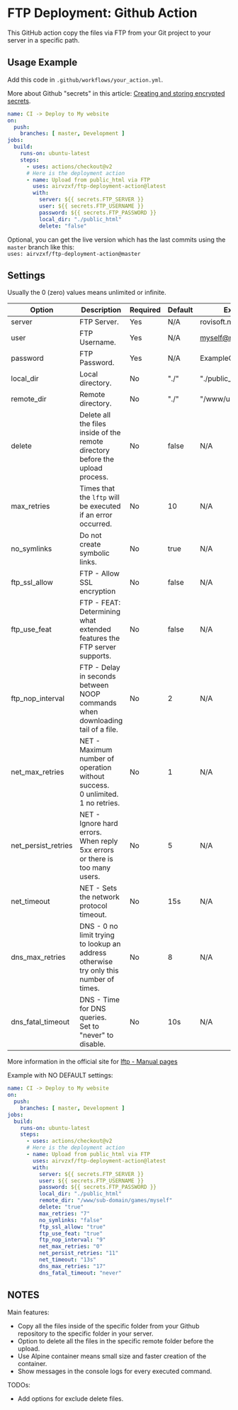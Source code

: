 # FTP Deployment: Github Action

This GitHub action copy the files via FTP from your Git project to your server in a specific path.


## Usage Example

Add this code in `.github/workflows/your_action.yml`.

More about Github "secrets" in this article:
[Creating and storing encrypted secrets][1].

```yaml
name: CI -> Deploy to My website
on:
  push:
    branches: [ master, Development ]
jobs:
  build:
    runs-on: ubuntu-latest
    steps:
      - uses: actions/checkout@v2
      # Here is the deployment action
      - name: Upload from public_html via FTP
        uses: airvzxf/ftp-deployment-action@latest
        with:
          server: ${{ secrets.FTP_SERVER }}
          user: ${{ secrets.FTP_USERNAME }}
          password: ${{ secrets.FTP_PASSWORD }}
          local_dir: "./public_html"
          delete: "false"
```

Optional, you can get the live version which has the last commits using the `master` branch like this:<br>
`uses: airvzxf/ftp-deployment-action@master`


## Settings

Usually the 0 (zero) values means unlimited or infinite.

Option | Description | Required | Default | Example
---    | ---         | ---      | ---     | ---
server | FTP Server. | Yes | N/A | rovisoft.net
user | FTP Username. | Yes | N/A | myself@rovisoft.net
password | FTP Password. | Yes | N/A | ExampleOnlyAlphabets
local_dir | Local directory. | No | "./" | "./public_html"
remote_dir | Remote directory. | No | "./" | "/www/user/home"
delete | Delete all the files inside of the remote directory before the upload process. | No | false | N/A
max_retries | Times that the `lftp` will be executed if an error occurred. | No | 10 | N/A
no_symlinks | Do not create symbolic links. | No | true | N/A
ftp_ssl_allow | FTP - Allow SSL encryption | No | false | N/A
ftp_use_feat | FTP - FEAT: Determining what extended features the FTP server supports. | No | false | N/A
ftp_nop_interval | FTP - Delay in seconds between NOOP commands when downloading tail of a file. | No | 2 | N/A
net_max_retries | NET - Maximum number of operation without success.<br> 0 unlimited.<br> 1 no retries. | No | 1 | N/A
net_persist_retries | NET - Ignore hard errors.<br> When reply 5xx errors or there is too many users. | No | 5 | N/A
net_timeout | NET - Sets the network protocol timeout. | No | 15s | N/A
dns_max_retries | DNS - 0 no limit trying to lookup an address otherwise try only this number of times. | No | 8 | N/A
dns_fatal_timeout | DNS - Time for DNS queries.<br> Set to "never" to disable. | No | 10s | N/A

More information in the official site for [lftp - Manual pages][2]

Example with NO DEFAULT settings:

```yaml
name: CI -> Deploy to My website
on:
  push:
    branches: [ master, Development ]
jobs:
  build:
    runs-on: ubuntu-latest
    steps:
      - uses: actions/checkout@v2
      # Here is the deployment action
      - name: Upload from public_html via FTP
        uses: airvzxf/ftp-deployment-action@latest
        with:
          server: ${{ secrets.FTP_SERVER }}
          user: ${{ secrets.FTP_USERNAME }}
          password: ${{ secrets.FTP_PASSWORD }}
          local_dir: "./public_html"
          remote_dir: "/www/sub-domain/games/myself"
          delete: "true"
          max_retries: "7"
          no_symlinks: "false"
          ftp_ssl_allow: "true"
          ftp_use_feat: "true"
          ftp_nop_interval: "9"
          net_max_retries: "0"
          net_persist_retries: "11"
          net_timeout: "13s"
          dns_max_retries: "17"
          dns_fatal_timeout: "never"
```

## NOTES

Main features:
- Copy all the files inside of the specific folder from your Github repository to the specific folder in your server.
- Option to delete all the files in the specific remote folder before the upload.
- Use Alpine container means small size and faster creation of the container.
- Show messages in the console logs for every executed command.

TODOs:
- Add options for exclude delete files.


[1]: https://docs.github.com/en/actions/configuring-and-managing-workflows/creating-and-storing-encrypted-secrets
[2]: http://lftp.tech/lftp-man.html